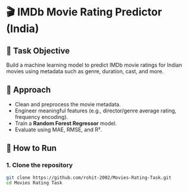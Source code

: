 # 🎬 IMDb Movie Rating Predictor (India)

## 📌 Task Objective
Build a machine learning model to predict IMDb movie ratings for Indian movies using metadata such as genre, duration, cast, and more.

## 🧠 Approach
- Clean and preprocess the movie metadata.
- Engineer meaningful features (e.g., director/genre average rating, frequency encoding).
- Train a **Random Forest Regressor** model.
- Evaluate using MAE, RMSE, and R².

## 🚀 How to Run

### 1. Clone the repository
```bash
git clone https://github.com/rohit-2002/Movies-Rating-Task.git
cd Movies Rating Task
